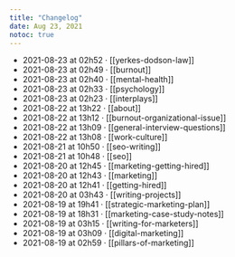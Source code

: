 ```yaml
---
title: "Changelog"
date: Aug 23, 2021
notoc: true
---
```


- 2021-08-23 at 02h52 · [[yerkes-dodson-law]]
- 2021-08-23 at 02h49 · [[burnout]]
- 2021-08-23 at 02h40 · [[mental-health]]
- 2021-08-23 at 02h33 · [[psychology]]
- 2021-08-23 at 02h23 · [[interplays]]
- 2021-08-22 at 13h22 · [[about]]
- 2021-08-22 at 13h12 · [[burnout-organizational-issue]]
- 2021-08-22 at 13h09 · [[general-interview-questions]]
- 2021-08-22 at 13h08 · [[work-culture]]
- 2021-08-21 at 10h50 · [[seo-writing]]
- 2021-08-21 at 10h48 · [[seo]]
- 2021-08-20 at 12h45 · [[marketing-getting-hired]]
- 2021-08-20 at 12h43 · [[marketing]]
- 2021-08-20 at 12h41 · [[getting-hired]]
- 2021-08-20 at 03h43 · [[writing-projects]]
- 2021-08-19 at 19h41 · [[strategic-marketing-plan]]
- 2021-08-19 at 18h31 · [[marketing-case-study-notes]]
- 2021-08-19 at 03h15 · [[writing-for-marketers]]
- 2021-08-19 at 03h09 · [[digital-marketing]]
- 2021-08-19 at 02h59 · [[pillars-of-marketing]]
